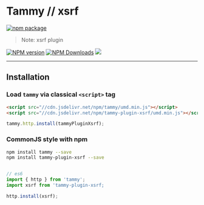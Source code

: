 # Tammy // xsrf

[![npm package](https://nodei.co/npm/tammy-plugin-xsrf.png?downloads=true&downloadRank=true&stars=true)](https://www.npmjs.com/package/tammy-plugin-xsrf)

> Note: xsrf plugin

[![NPM version](https://img.shields.io/npm/v/tammy-plugin-xsrf.svg?style=flat)](https://npmjs.org/package/tammy-plugin-xsrf)
[![NPM Downloads](https://img.shields.io/npm/dm/tammy-plugin-xsrf.svg?style=flat)](https://npmjs.org/package/tammy-plugin-xsrf)
[![](https://data.jsdelivr.com/v1/package/npm/tammy-plugin-xsrf/badge)](https://www.jsdelivr.com/package/npm/tammy-plugin-xsrf)

---

## Installation

### Load `tammy` via classical `<script>` tag

```html
<script src="//cdn.jsdelivr.net/npm/tammy/umd.min.js"></script>
<script src="//cdn.jsdelivr.net/npm/tammy-plugin-xsrf/umd.min.js"></script>
```

```javascript
tammy.http.install(tammyPluginXsrf);
```

### CommonJS style with npm

```bash
npm install tammy --save
npm install tammy-plugin-xsrf --save
```

```javascript

// es6
import { http } from 'tammy';
import xsrf from 'tammy-plugin-xsrf;

http.install(xsrf);

```
